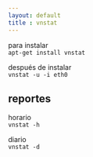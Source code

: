 ```yaml
--- 
layout: default
title : vnstat
---
```

para instalar   
`apt-get install vnstat`

después de instalar  
`vnstat -u -i eth0`

## reportes 
horario  
`vnstat -h`

diario  
`vnstat -d`
